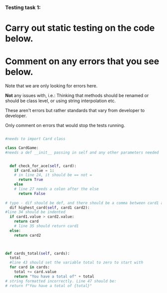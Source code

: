 ### Testing task 1:

# Carry out static testing on the code below.
# Comment on any errors that you see below.

Note that we are only looking for errors here.

**Not** any issues with, i.e.: 
Thinking that methods should be renamed or should be class level, or using string interpolation etc. 

These aren't errors but rather standards that vary from developer to developer. 

Only comment on errors that would stop the tests running.

```python

#needs to import Card class

class CardGame:
#needs a def __init__ passing in self and any other parameters needed


  def check_for_ace(self, card):
    if card.value = 1:
    # in line 24, it should be == not =
      return True
    else
    # line 27 needs a colon after the else
      return False
   
# typo - dif should be def, and there should be a comma between card1 and card2
  dif highest_card(self, card1 card2):
#line 34 should be indented
  if card1.value > card2.value:
    return card
    # line 35 should return card1
  else:
    return card2
  


def cards_total(self, cards):
  total
  #line 43 should set the variable total to zero to start with
  for card in cards:
    total += card.value
    return "You have a total of" + total
# string formatted incorrectly. Line 47 should be:
# return f"You have a total of {total}"
  
```
